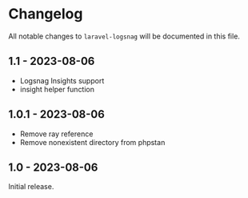 # Changelog

All notable changes to `laravel-logsnag` will be documented in this file.

## 1.1 - 2023-08-06

- Logsnag Insights support
- insight helper function

## 1.0.1 - 2023-08-06

- Remove ray reference
- Remove nonexistent directory from phpstan

## 1.0 - 2023-08-06

Initial release.
